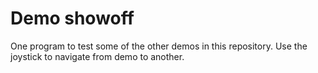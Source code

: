 # Demo showoff
One program to test some of the other demos in this repository. Use the joystick to navigate from demo to another.